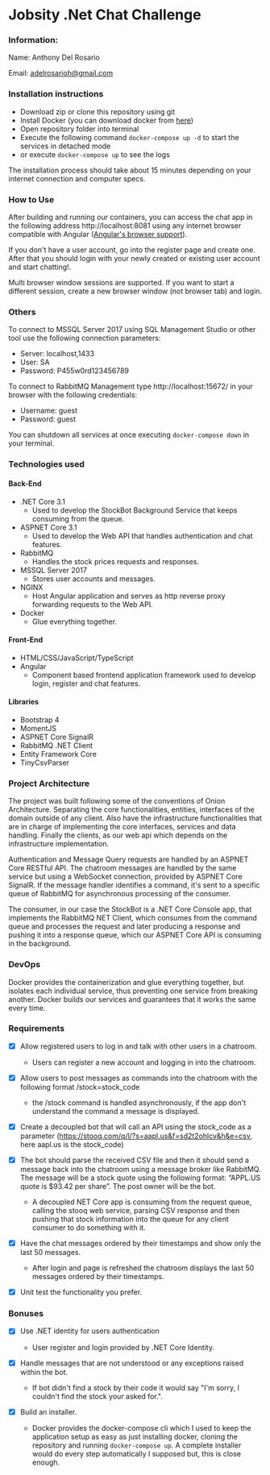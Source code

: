 # Jobsity .Net Chat Challenge

### Information:
Name: Anthony Del Rosario

Email: adelrosarioh@gmail.com 

### Installation instructions

- Download zip or clone this repository using git
- Install Docker (you can download docker from [here](https://docs.docker.com/get-docker/))
- Open repository folder into terminal
- Execute the following command `docker-compose up -d` to start the services in detached mode 
- or execute `docker-compose up` to see the logs

The installation process should take about 15 minutes depending on your internet connection and computer specs.

### How to Use

After building and running our containers, you can access the chat app in the following address http://localhost:8081 using any internet browser compatible with Angular ([Angular's browser support](https://angular.io/guide/browser-support)). 

If you don't have a user account, go into the register page and create one. After that you should login with your newly created or existing user account and start chatting!.

Multi browser window sessions are supported. If you want to start a different session, create a new browser window (not browser tab) and login.

### Others 
To connect to MSSQL Server 2017 using SQL Management Studio or other tool use the following connection parameters:
- Server: localhost,1433
- User: SA
- Password: P455w0rd123456789

To connect to RabbitMQ Management type http://localhost:15672/ in your browser with the following credentials:
- Username: guest
- Password: guest

You can shutdown all services at once executing `docker-compose down` in your terminal.

### Technologies used

#### Back-End
- .NET Core 3.1
    - Used to develop the StockBot Background Service that keeps consuming from the queue.
- ASPNET Core 3.1
    - Used to develop the Web API that handles authentication and chat features.
- RabbitMQ
    - Handles the stock prices requests and responses.
- MSSQL Server 2017
    - Stores user accounts and messages.
- NGINX
    - Host Angular application and serves as http reverse proxy forwarding requests to the Web API.
- Docker
    - Glue everything together.

#### Front-End
- HTML/CSS/JavaScript/TypeScript
- Angular
    - Component based frontend application framework used to develop login, register and chat features.

#### Libraries
- Bootstrap 4
- MomentJS
- ASPNET Core SignalR
- RabbitMQ .NET Client
- Entity Framework Core
- TinyCsvParser

### Project Architecture

The project was built following  some of the conventions of Onion Architecture. Separating the core functionalities, entities, interfaces of the domain outside of any client. Also have the infrastructure functionalities that are in charge of implementing the core interfaces, services and data handling. Finally the clients, as our web api which depends on the infrastructure implementation. 

Authentication and Message Query requests are handled by an ASPNET Core RESTful API. The chatroom messages are handled by the same service but using a WebSocket connection, provided by ASPNET Core SignalR. If the message handler identifies a command, it's sent to a specific queue of RabbitMQ for asynchronous processing of the consumer. 

The consumer, in our case the StockBot is a .NET Core Console app, that implements the RabbitMQ NET Client, which consumes from the command queue and processes the request and later producing a response and pushing it into a response queue, which our ASPNET Core API is consuming in the background. 

### DevOps

Docker provides the containerization and glue everything together, but isolates each individual service, thus preventing one service from breaking another. Docker builds our services and guarantees that it works the same every time.


### Requirements

- [x] Allow registered users to log in and talk with other users in a chatroom.
    - Users can register a new account and logging in into the chatroom.

- [x] Allow users to post messages as commands into the chatroom with the following format
/stock=stock_code
    - the /stock command is handled asynchronously, if the app don't understand the command a message is displayed.

- [x] Create a decoupled bot that will call an API using the stock_code as a parameter
(https://stooq.com/q/l/?s=aapl.us&f=sd2t2ohlcv&h&e=csv, here aapl.us is the
stock_code)

- [x] The bot should parse the received CSV file and then it should send a message back into
the chatroom using a message broker like RabbitMQ. The message will be a stock quote
using the following format: “APPL.US quote is $93.42 per share”. The post owner will be
the bot.

    - A decoupled NET Core app is consuming from the request queue, calling the stooq web service, parsing CSV response and then pushing that stock information into the queue for any client consumer to do something with it.

- [x] Have the chat messages ordered by their timestamps and show only the last 50
messages.
    - After login and page is refreshed the chatroom displays the last 50 messages ordered by their timestamps.

- [x] Unit test the functionality you prefer.

### Bonuses

- [x] Use .NET identity for users authentication
    - User register and login provided by .NET Core Identity.

- [x] Handle messages that are not understood or any exceptions raised within the bot.
    - If bot didn't find a stock by their code it would say "I'm sorry, I couldn't find the stock your asked for.".

- [x] Build an installer.
    - Docker provides the docker-compose cli which I used to keep the application setup as easy as just installing docker, cloning the repository and running `docker-compose up`. A complete installer would do every step automatically I supposed but, this is close enough.
